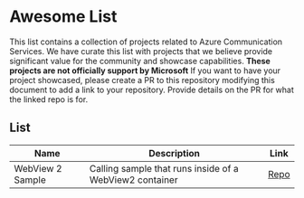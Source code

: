 # Awesome List
This list contains a collection of projects related to Azure Communication Services. 
We have curate this list with projects that we believe provide significant value for the community and showcase capabilities.
**These projects are not officially support by Microsoft**
If you want to have your project showcased, please create a PR to this repository modifying this document to add a link to your repository.
Provide details on the PR for what the linked repo is for.

## List
|Name           | Description    | Link            |
|---------------|----------------|-----------------|
| WebView 2 Sample | Calling sample that runs inside of a WebView2 container| [Repo](https://github.com/Azure-Samples/communication-services-web-calling-wpf-sample)
